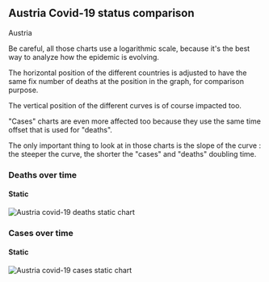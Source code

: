 ## Austria Covid-19 status comparison 

Austria



Be careful, all those charts use a logarithmic scale, because it's the best way to analyze how the epidemic is evolving.
 
The horizontal position of the different countries is adjusted to have the same fix number of deaths at the position in the graph, for comparison purpose.

The vertical position of the different curves is of course impacted too.

"Cases" charts are even more affected too because they use the same time offset that is used for "deaths".

The only important thing to look at in those charts is the slope of the curve : the steeper the curve, the shorter the "cases" and "deaths" doubling time.



 
### Deaths over time
 
#### Static
![Austria covid-19 deaths static chart](https://raw.githubusercontent.com/madlag/coronavirus_study/master/notebooks/graphs/2020-03-20/countries/Austria/2020-03-20_Austria_deaths.png "Austria covid-19 deaths static chart")   

 
### Cases over time
 
#### Static
![Austria covid-19 cases static chart](https://raw.githubusercontent.com/madlag/coronavirus_study/master/notebooks/graphs/2020-03-20/countries/Austria/2020-03-20_Austria_deaths.png "Austria covid-19 cases static chart")   

